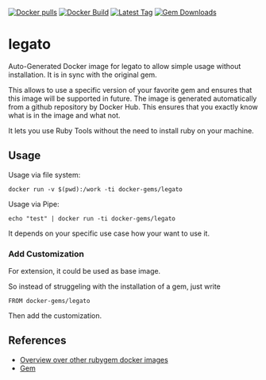 [![Docker pulls](https://img.shields.io/docker/pulls/rubygem/legato.svg)](https://hub.docker.com/r/rubygem/legato/)
[![Docker Build](https://img.shields.io/docker/automated/rubygem/legato.svg)](https://hub.docker.com/r/rubygem/legato/)
[![Latest Tag](https://img.shields.io/github/tag/docker-rubygem/legato.svg)](https://hub.docker.com/r/rubygem/legato/)
[![Gem Downloads](https://img.shields.io/gem/dt/legato.svg)](https://rubygems.org/gems/legato/)
# legato

Auto-Generated Docker image for legato to allow simple usage without installation.
It is in sync with the original gem.

This allows to use a specific version of your favorite gem and ensures that this image will be supported in future.
The image is generated automatically from a github repository by Docker Hub.
This ensures that you exactly know what is in the image and what not.

It lets you use Ruby Tools without the need to install ruby on your machine.

## Usage

Usage via file system:

`docker run -v $(pwd):/work -ti docker-gems/legato`

Usage via Pipe:

`echo "test" | docker run -ti docker-gems/legato`

It depends on your specific use case how your want to use it.

### Add Customization

For extension, it could be used as base image.

So instead of struggeling with the installation of a gem, just write

`FROM docker-gems/legato`

Then add the customization.

## References

 - [Overview over other rubygem docker images](https://github.com/thinkbot/docker-rubygem)
 - [Gem](https://rubygems.org/gems/legato/)
